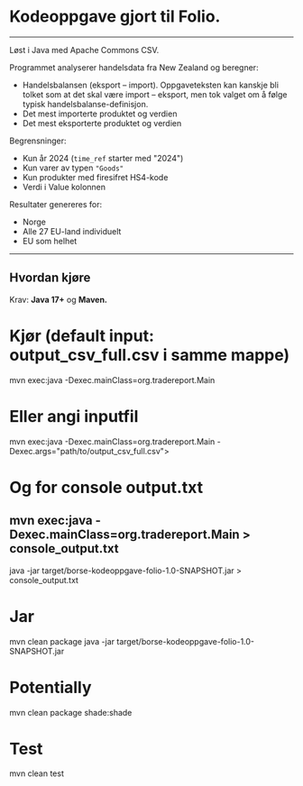 # Kodeoppgave gjort til Folio.

---

Løst i Java med Apache Commons CSV.

Programmet analyserer handelsdata fra New Zealand og beregner:
- Handelsbalansen (eksport – import). Oppgaveteksten kan kanskje bli tolket som at det skal være import – eksport, 
men tok valget om å følge typisk handelsbalanse-definisjon.
- Det mest importerte produktet og verdien
- Det mest eksporterte produktet og verdien

Begrensninger:
- Kun år 2024 (`time_ref` starter med "2024")
- Kun varer av typen `"Goods"`
- Kun produkter med firesifret HS4-kode
- Verdi i Value kolonnen

Resultater genereres for:
- Norge
- Alle 27 EU-land individuelt
- EU som helhet

---

## Hvordan kjøre

Krav: **Java 17+** og **Maven.**



# Kjør (default input: output_csv_full.csv i samme mappe)
mvn exec:java -Dexec.mainClass=org.tradereport.Main

# Eller angi inputfil
mvn exec:java -Dexec.mainClass=org.tradereport.Main -Dexec.args="path/to/output_csv_full.csv">

# Og for console output.txt
mvn exec:java -Dexec.mainClass=org.tradereport.Main > console_output.txt
---
java -jar target/borse-kodeoppgave-folio-1.0-SNAPSHOT.jar > console_output.txt

# Jar
mvn clean package
java -jar target/borse-kodeoppgave-folio-1.0-SNAPSHOT.jar

# Potentially
mvn clean package shade:shade

# Test
mvn clean test